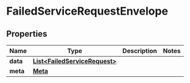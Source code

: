 

# FailedServiceRequestEnvelope


## Properties

| Name | Type | Description | Notes |
|------------ | ------------- | ------------- | -------------|
|**data** | [**List&lt;FailedServiceRequest&gt;**](FailedServiceRequest.md) |  |  |
|**meta** | [**Meta**](Meta.md) |  |  |



